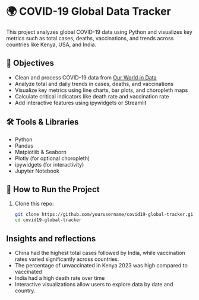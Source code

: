 # 🌍 COVID-19 Global Data Tracker

This project analyzes global COVID-19 data using Python and visualizes key metrics such as total cases, deaths, vaccinations, and trends across countries like Kenya, USA, and India.

## 📌 Objectives

- Clean and process COVID-19 data from [Our World in Data](https://ourworldindata.org/coronavirus)
- Analyze total and daily trends in cases, deaths, and vaccinations
- Visualize key metrics using line charts, bar plots, and choropleth maps
- Calculate critical indicators like death rate and vaccination rate
- Add interactive features using ipywidgets or Streamlit

## 🛠 Tools & Libraries

- Python
- Pandas
- Matplotlib & Seaborn
- Plotly (for optional choropleth)
- ipywidgets (for interactivity)
- Jupyter Notebook

## 🚀 How to Run the Project

1. Clone this repo:
   ```bash
   git clone https://github.com/yourusername/covid19-global-tracker.git
   cd covid19-global-tracker
## Insights and reflections
- China had the highest total cases followed by India, while vaccination rates varied significantly across countries.
- The percentage of unvaccinated in Kenya 2023 was high compared to vaccinated
- India had a high death rate over time
- Interactive visualizations allow users to explore data by date and country.
